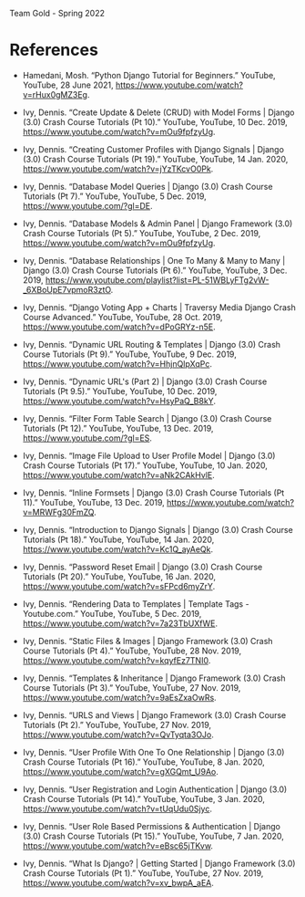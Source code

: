 Team Gold - Spring 2022

# References
- Hamedani, Mosh. “Python Django Tutorial for Beginners.” YouTube, YouTube, 28 June 2021, https://www.youtube.com/watch?v=rHux0gMZ3Eg. 

- Ivy, Dennis. “Create Update &amp; Delete (CRUD) with Model Forms | Django (3.0) Crash Course Tutorials (Pt 10).” YouTube, YouTube, 10 Dec. 2019, https://www.youtube.com/watch?v=mOu9fpfzyUg. 

- Ivy, Dennis. “Creating Customer Profiles with Django Signals | Django (3.0) Crash Course Tutorials (Pt 19).” YouTube, YouTube, 14 Jan. 2020, https://www.youtube.com/watch?v=jYzTKcvO0Pk. 

- Ivy, Dennis. “Database Model Queries | Django (3.0) Crash Course Tutorials (Pt 7).” YouTube, YouTube, 5 Dec. 2019, https://www.youtube.com/?gl=DE. 

- Ivy, Dennis. “Database Models &amp; Admin Panel | Django Framework (3.0) Crash Course Tutorials (Pt 5).” YouTube, YouTube, 2 Dec. 2019, https://www.youtube.com/watch?v=mOu9fpfzyUg. 

- Ivy, Dennis. “Database Relationships | One To Many &amp; Many to Many | Django (3.0) Crash Course Tutorials (Pt 6).” YouTube, YouTube, 3 Dec. 2019, https://www.youtube.com/playlist?list=PL-51WBLyFTg2vW-_6XBoUpE7vpmoR3ztO. 

- Ivy, Dennis. “Django Voting App + Charts | Traversy Media Django Crash Course Advanced.” YouTube, YouTube, 28 Oct. 2019, https://www.youtube.com/watch?v=dPoGRYz-n5E. 

- Ivy, Dennis. “Dynamic URL Routing &amp; Templates | Django (3.0) Crash Course Tutorials (Pt 9).” YouTube, YouTube, 9 Dec. 2019, https://www.youtube.com/watch?v=HhjnQIpXqPc. 

- Ivy, Dennis. “Dynamic URL's (Part 2) | Django (3.0) Crash Course Tutorials (Pt 9.5).” YouTube, YouTube, 10 Dec. 2019, https://www.youtube.com/watch?v=HsyPaQ_B8kY. 

- Ivy, Dennis. “Filter Form Table Search | Django (3.0) Crash Course Tutorials (Pt 12).” YouTube, YouTube, 13 Dec. 2019, https://www.youtube.com/?gl=ES. 

- Ivy, Dennis. “Image File Upload to User Profile Model | Django (3.0) Crash Course Tutorials (Pt 17).” YouTube, YouTube, 10 Jan. 2020, https://www.youtube.com/watch?v=aNk2CAkHvlE. 

- Ivy, Dennis. “Inline Formsets | Django (3.0) Crash Course Tutorials (Pt 11).” YouTube, YouTube, 13 Dec. 2019, https://www.youtube.com/watch?v=MRWFg30FmZQ. 

- Ivy, Dennis. “Introduction to Django Signals | Django (3.0) Crash Course Tutorials (Pt 18).” YouTube, YouTube, 14 Jan. 2020, https://www.youtube.com/watch?v=Kc1Q_ayAeQk. 

- Ivy, Dennis. “Password Reset Email | Django (3.0) Crash Course Tutorials (Pt 20).” YouTube, YouTube, 16 Jan. 2020, https://www.youtube.com/watch?v=sFPcd6myZrY. 

- Ivy, Dennis. “Rendering Data to Templates | Template Tags - Youtube.com.” YouTube, YouTube, 5 Dec. 2019, https://www.youtube.com/watch?v=7a23TbUXfWE. 

- Ivy, Dennis. “Static Files &amp; Images | Django Framework (3.0) Crash Course Tutorials (Pt 4).” YouTube, YouTube, 28 Nov. 2019, https://www.youtube.com/watch?v=kqyfEz7TNI0. 

- Ivy, Dennis. “Templates &amp; Inheritance | Django Framework (3.0) Crash Course Tutorials (Pt 3).” YouTube, YouTube, 27 Nov. 2019, https://www.youtube.com/watch?v=9aEsZxaOwRs. 

- Ivy, Dennis. “URLS and Views | Django Framework (3.0) Crash Course Tutorials (Pt 2).” YouTube, YouTube, 27 Nov. 2019, https://www.youtube.com/watch?v=QvTyqta3OJo.

- Ivy, Dennis. “User Profile With One To One Relationship | Django (3.0) Crash Course Tutorials (Pt 16).” YouTube, YouTube, 8 Jan. 2020, https://www.youtube.com/watch?v=gXGQmt_U9Ao. 

- Ivy, Dennis. “User Registration and Login Authentication | Django (3.0) Crash Course Tutorials (Pt 14).” YouTube, YouTube, 3 Jan. 2020, https://www.youtube.com/watch?v=tUqUdu0Sjyc. 

- Ivy, Dennis. “User Role Based Permissions &amp; Authentication | Django (3.0) Crash Course Tutorials (Pt 15).” YouTube, YouTube, 7 Jan. 2020, https://www.youtube.com/watch?v=eBsc65jTKvw.

- Ivy, Dennis. “What Is Django? | Getting Started | Django Framework (3.0) Crash Course Tutorials (Pt 1).” YouTube, YouTube, 27 Nov. 2019, https://www.youtube.com/watch?v=xv_bwpA_aEA. 
